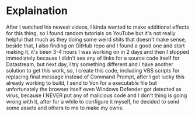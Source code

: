 # Explaination

After I watched his newest videos, I kinda wanted to make additional effects for this thing, so I found random tutorials on YouTube but it's not really helpful that much as they doing some weird shits that doesn't make sense, beside that, I also finding  on GitHub repo and I found a good one and start making it, it's been 3-4 hours I was working on in 2 days and then I stopped immediately because I didn't see any of links for a source code itself for Datastream, but next day, I try something different and i have another solution to get this work, so, I create this code, including VBS scripts for replacing final message instead of Command Prompt, after I got lucky this already working to build, I send to Von for a executable file but unfortunately the browser itself even Windows Defender got detected as virus, because I NEVER put any of malicious code and I don't thing is going wrong with it, after for a while to configure it myself, he decided to send some assets and others to me to make my owns.
